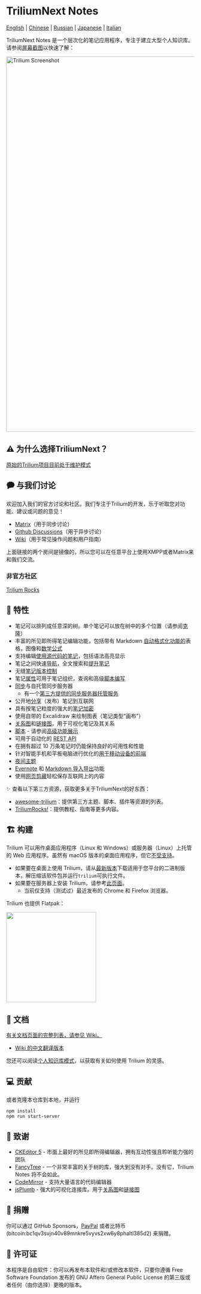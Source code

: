 # TriliumNext Notes

[English](https://github.com/TriliumNext/Notes/blob/master/README.md) | [Chinese](https://github.com/TriliumNext/Notes/blob/master/README-ZH_CN.md) | [Russian](https://github.com/TriliumNext/Notes/blob/master/README.ru.md) | [Japanese](https://github.com/TriliumNext/Notes/blob/master/README.ja.md) | [Italian](https://github.com/TriliumNext/Notes/blob/master/README.it.md)

TriliumNext Notes 是一个层次化的笔记应用程序，专注于建立大型个人知识库。请参阅[屏幕截图](https://triliumnext.github.io/Docs/Wiki/screenshot-tour)以快速了解：

<a href="https://triliumnext.github.io/Docs/Wiki/screenshot-tour"><img src="https://github.com/TriliumNext/Docs/blob/main/Wiki/images/screenshot.png?raw=true" alt="Trilium Screenshot" width="1000"></a>

## ⚠️ 为什么选择TriliumNext？

[原始的Trilium项目目前处于维护模式](https://github.com/zadam/trilium/issues/4620)

## 🗭 与我们讨论

欢迎加入我们的官方讨论和社区。我们专注于Trilium的开发，乐于听取您对功能、建议或问题的意见！

- [Matrix](https://matrix.to/#/#triliumnext:matrix.org)（用于同步讨论）
- [Github Discussions](https://github.com/TriliumNext/Notes/discussions)（用于异步讨论）
- [Wiki](https://triliumnext.github.io/Docs/)（用于常见操作问题和用户指南）

上面链接的两个房间是镜像的，所以您可以在任意平台上使用XMPP或者Matrix来和我们交流。

### 非官方社区

[Trilium Rocks](https://discord.gg/aqdX9mXX4r)

## 🎁 特性

* 笔记可以排列成任意深的树。单个笔记可以放在树中的多个位置（请参阅[克隆](https://triliumnext.github.io/Docs/Wiki/cloning-notes)）
* 丰富的所见即所得笔记编辑功能，包括带有 Markdown [自动格式化功能的](https://triliumnext.github.io/Docs/Wiki/text-notes#autoformat)表格，图像和[数学公式](https://triliumnext.github.io/Docs/Wiki/text-notes#math-support)
* 支持编辑[使用源代码的笔记](https://triliumnext.github.io/Docs/Wiki/code-notes)，包括语法高亮显示
* 笔记之间快速[导航](https://triliumnext.github.io/Docs/Wiki/note-navigation)，全文搜索和[提升笔记](https://triliumnext.github.io/Docs/Wiki/note-hoisting)
* 无缝[笔记版本控制](https://triliumnext.github.io/Docs/Wiki/note-revisions)
* 笔记[属性](https://triliumnext.github.io/Docs/Wiki/attributes)可用于笔记组织，查询和高级[脚本编写](https://triliumnext.github.io/Docs/Wiki/scripts)
* [同步](https://triliumnext.github.io/Docs/Wiki/synchronization)与自托管同步服务器
  * 有一个[第三方提供的同步服务器托管服务](https://trilium.cc/paid-hosting)
* 公开地[分享](https://triliumnext.github.io/Docs/Wiki/sharing)（发布）笔记到互联网
* 具有按笔记粒度的强大的[笔记加密](https://triliumnext.github.io/Docs/Wiki/protected-notes)
* 使用自带的 Excalidraw 来绘制图表（笔记类型“画布”）
* [关系图](https://triliumnext.github.io/Docs/Wiki/relation-map)和[链接图](https://triliumnext.github.io/Docs/Wiki/link-map)，用于可视化笔记及其关系
* [脚本](https://triliumnext.github.io/Docs/Wiki/scripts) - 请参阅[高级功能展示](https://triliumnext.github.io/Docs/Wiki/advanced-showcases)
* 可用于自动化的 [REST API](https://triliumnext.github.io/Docs/Wiki/etapi)
* 在拥有超过 10 万条笔记时仍能保持良好的可用性和性能
* 针对智能手机和平板电脑进行优化的[用于移动设备的前端](https://triliumnext.github.io/Docs/Wiki/mobile-frontend)
* [夜间主题](https://triliumnext.github.io/Docs/Wiki/themes)
* [Evernote](https://triliumnext.github.io/Docs/Wiki/evernote-import) 和 [Markdown 导入导出](https://triliumnext.github.io/Docs/Wiki/markdown)功能
* 使用[网页剪藏](https://triliumnext.github.io/Docs/Wiki/web-clipper)轻松保存互联网上的内容

✨ 查看以下第三方资源，获取更多关于TriliumNext的好东西：

- [awesome-trilium](https://github.com/Nriver/awesome-trilium)：提供第三方主题、脚本、插件等资源的列表。
- [TriliumRocks!](https://trilium.rocks/)：提供教程、指南等更多内容。

## 🏗 构建

Trilium 可以用作桌面应用程序（Linux 和 Windows）或服务器（Linux）上托管的 Web 应用程序。虽然有 macOS 版本的桌面应用程序，但它[不受支持](https://triliumnext.github.io/Docs/Wiki/faq#mac-os-support)。

* 如果要在桌面上使用 Trilium，请从[最新版本](https://github.com/TriliumNext/Notes/releases/latest)下载适用于您平台的二进制版本，解压缩该软件包并运行`trilium`可执行文件。
* 如果要在服务器上安装 Trilium，请参考[此页面](https://triliumnext.github.io/Docs/Wiki/server-installation)。
  * 当前仅支持（测试过）最近发布的 Chrome 和 Firefox 浏览器。

Trilium 也提供 Flatpak：

[<img width="240" src="https://flathub.org/assets/badges/flathub-badge-en.png">](https://flathub.org/apps/details/com.github.zadam.trilium)

## 📝 文档

[有关文档页面的完整列表，请参见 Wiki。](https://triliumnext.github.io/Docs/)

* [Wiki 的中文翻译版本](https://github.com/baddate/trilium/wiki/)

您还可以阅读[个人知识库模式](https://triliumnext.github.io/Docs/Wiki/patterns-of-personal-knowledge)，以获取有关如何使用 Trilium 的灵感。

## 💻 贡献


或者克隆本仓库到本地，并运行

```
npm install
npm run start-server
```

## 👏 致谢

* [CKEditor 5](https://github.com/ckeditor/ckeditor5) - 市面上最好的所见即所得编辑器，拥有互动性强且聆听能力强的团队
* [FancyTree](https://github.com/mar10/fancytree) - 一个非常丰富的关于树的库，强大到没有对手。没有它，Trilium Notes 将不会如此。
* [CodeMirror](https://github.com/codemirror/CodeMirror) - 支持大量语言的代码编辑器
* [jsPlumb](https://github.com/jsplumb/jsplumb) - 强大的可视化连接库。用于[关系图](https://triliumnext.github.io/Docs/Wiki/relation-map)和[链接图](https://triliumnext.github.io/Docs/Wiki/link-map)

## 🤝 捐赠

你可以通过 GitHub Sponsors，[PayPal](https://paypal.me/za4am) 或者比特币 (bitcoin:bc1qv3svjn40v89mnkre5vyvs2xw6y8phaltl385d2) 来捐赠。

## 🔑 许可证

本程序是自由软件：你可以再发布本软件和/或修改本软件，只要你遵循 Free Software Foundation 发布的 GNU Affero General Public License 的第三版或者任何（由你选择）更晚的版本。
